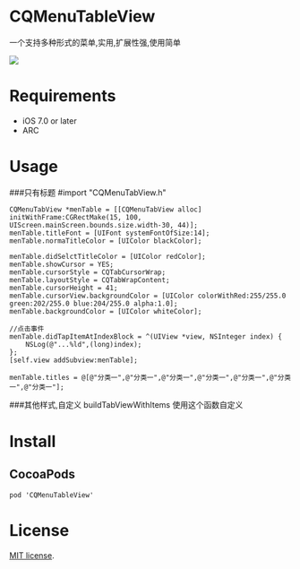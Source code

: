# CQMenuTableView
一个支持多种形式的菜单,实用,扩展性强,使用简单

![](https://upload-images.jianshu.io/upload_images/3889208-5814e16913b31671.png?imageMogr2/auto-orient/strip%7CimageView2/2/w/1240)


# Requirements
- iOS 7.0 or later
- ARC

# Usage

###只有标题
	#import "CQMenuTabView.h"
	
	CQMenuTabView *menTable = [[CQMenuTabView alloc] initWithFrame:CGRectMake(15, 100, UIScreen.mainScreen.bounds.size.width-30, 44)];
	menTable.titleFont = [UIFont systemFontOfSize:14];
	menTable.normaTitleColor = [UIColor blackColor];
    
    menTable.didSelctTitleColor = [UIColor redColor];
    menTable.showCursor = YES;
    menTable.cursorStyle = CQTabCursorWrap;
    menTable.layoutStyle = CQTabWrapContent;
    menTable.cursorHeight = 41;
    menTable.cursorView.backgroundColor = [UIColor colorWithRed:255/255.0 green:202/255.0 blue:204/255.0 alpha:1.0];
    menTable.backgroundColor = [UIColor whiteColor];
    
    //点击事件
    menTable.didTapItemAtIndexBlock = ^(UIView *view, NSInteger index) {
        NSLog(@"...%ld",(long)index);
    };
    [self.view addSubview:menTable];
    
    menTable.titles = @[@"分类一",@"分类一",@"分类一",@"分类一",@"分类一",@"分类一",@"分类一"];
    
###其他样式,自定义
	buildTabViewWithItems 使用这个函数自定义
	
# Install
## CocoaPods

```
pod 'CQMenuTableView'
```

# License
[Apache]: http://www.apache.org/licenses/LICENSE-2.0
[MIT]: http://www.opensource.org/licenses/mit-license.php
[GPL]: http://www.gnu.org/licenses/gpl.html
[BSD]: http://opensource.org/licenses/bsd-license.php
[MIT license][MIT].
